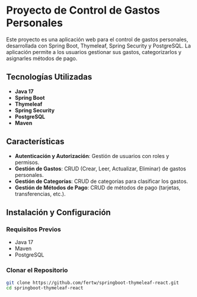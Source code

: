 # Proyecto de Control de Gastos Personales

Este proyecto es una aplicación web para el control de gastos personales, desarrollada con Spring Boot, Thymeleaf, Spring Security y PostgreSQL. La aplicación permite a los usuarios gestionar sus gastos, categorizarlos y asignarles métodos de pago.

## Tecnologías Utilizadas

- **Java 17**
- **Spring Boot**
- **Thymeleaf**
- **Spring Security**
- **PostgreSQL**
- **Maven**

## Características

- **Autenticación y Autorización**: Gestión de usuarios con roles y permisos.
- **Gestión de Gastos**: CRUD (Crear, Leer, Actualizar, Eliminar) de gastos personales.
- **Gestión de Categorías**: CRUD de categorías para clasificar los gastos.
- **Gestión de Métodos de Pago**: CRUD de métodos de pago (tarjetas, transferencias, etc.).

## Instalación y Configuración

### Requisitos Previos

- Java 17
- Maven
- PostgreSQL

### Clonar el Repositorio

```bash
git clone https://github.com/fertw/springboot-thymeleaf-react.git
cd springboot-thymeleaf-react
